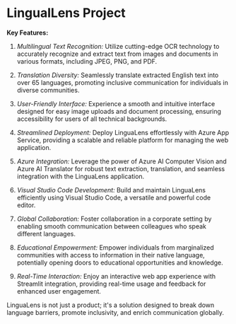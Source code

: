 # LingualLens Project
 
**Key Features:**

1. *Multilingual Text Recognition:* Utilize cutting-edge OCR technology to accurately recognize and extract text from images and documents in various formats, including JPEG, PNG, and PDF.

2. *Translation Diversity:* Seamlessly translate extracted English text into over 65 languages, promoting inclusive communication for individuals in diverse communities.

3. *User-Friendly Interface:* Experience a smooth and intuitive interface designed for easy image uploads and document processing, ensuring accessibility for users of all technical backgrounds.

4. *Streamlined Deployment:* Deploy LinguaLens effortlessly with Azure App Service, providing a scalable and reliable platform for managing the web application.

5. *Azure Integration:* Leverage the power of Azure AI Computer Vision and Azure AI Translator for robust text extraction, translation, and seamless integration with the LinguaLens application.

6. *Visual Studio Code Development:* Build and maintain LinguaLens efficiently using Visual Studio Code, a versatile and powerful code editor.

7. *Global Collaboration:* Foster collaboration in a corporate setting by enabling smooth communication between colleagues who speak different languages.

8. *Educational Empowerment:* Empower individuals from marginalized communities with access to information in their native language, potentially opening doors to educational opportunities and knowledge.

9. *Real-Time Interaction:* Enjoy an interactive web app experience with Streamlit integration, providing real-time usage and feedback for enhanced user engagement.

LinguaLens is not just a product; it's a solution designed to break down language barriers, promote inclusivity, and enrich communication globally.
